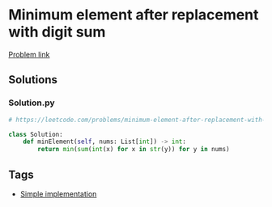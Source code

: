 # Minimum element after replacement with digit sum

[Problem link](https://leetcode.com/problems/minimum-element-after-replacement-with-digit-sum/)

## Solutions


### Solution.py
```py
# https://leetcode.com/problems/minimum-element-after-replacement-with-digit-sum/

class Solution:
    def minElement(self, nums: List[int]) -> int:
        return min(sum(int(x) for x in str(y)) for y in nums)
```
## Tags

* [Simple implementation](/Collections/simple-implementation.md#simple-implementation)
